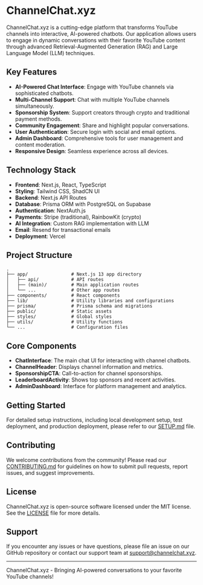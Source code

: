 # ChannelChat.xyz

ChannelChat.xyz is a cutting-edge platform that transforms YouTube channels into interactive, AI-powered chatbots. Our application allows users to engage in dynamic conversations with their favorite YouTube content through advanced Retrieval-Augmented Generation (RAG) and Large Language Model (LLM) techniques.

## Key Features

- **AI-Powered Chat Interface**: Engage with YouTube channels via sophisticated chatbots.
- **Multi-Channel Support**: Chat with multiple YouTube channels simultaneously.
- **Sponsorship System**: Support creators through crypto and traditional payment methods.
- **Community Engagement**: Share and highlight popular conversations.
- **User Authentication**: Secure login with social and email options.
- **Admin Dashboard**: Comprehensive tools for user management and content moderation.
- **Responsive Design**: Seamless experience across all devices.

## Technology Stack

- **Frontend**: Next.js, React, TypeScript
- **Styling**: Tailwind CSS, ShadCN UI
- **Backend**: Next.js API Routes
- **Database**: Prisma ORM with PostgreSQL on Supabase
- **Authentication**: NextAuth.js
- **Payments**: Stripe (traditional), RainbowKit (crypto)
- **AI Integration**: Custom RAG implementation with LLM
- **Email**: Resend for transactional emails
- **Deployment**: Vercel

## Project Structure

```
.
├── app/                # Next.js 13 app directory
│   ├── api/            # API routes
│   ├── (main)/         # Main application routes
│   └── ...             # Other app routes
├── components/         # React components
├── lib/                # Utility libraries and configurations
├── prisma/             # Prisma schema and migrations
├── public/             # Static assets
├── styles/             # Global styles
├── utils/              # Utility functions
└── ...                 # Configuration files
```

## Core Components

- **ChatInterface**: The main chat UI for interacting with channel chatbots.
- **ChannelHeader**: Displays channel information and metrics.
- **SponsorshipCTA**: Call-to-action for channel sponsorships.
- **LeaderboardActivity**: Shows top sponsors and recent activities.
- **AdminDashboard**: Interface for platform management and analytics.

## Getting Started

For detailed setup instructions, including local development setup, test deployment, and production deployment, please refer to our [SETUP.md](SETUP.md) file.

## Contributing

We welcome contributions from the community! Please read our [CONTRIBUTING.md](CONTRIBUTING.md) for guidelines on how to submit pull requests, report issues, and suggest improvements.

## License

ChannelChat.xyz is open-source software licensed under the MIT license. See the [LICENSE](LICENSE) file for more details.

## Support

If you encounter any issues or have questions, please file an issue on our GitHub repository or contact our support team at support@channelchat.xyz.

---

ChannelChat.xyz - Bringing AI-powered conversations to your favorite YouTube channels!